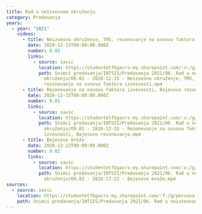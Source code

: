 ```yaml
---
title: Rad u neizvesnom okruženju
category: Predavanja
years:
  - year: "2021"
    videos:
      - title: Neizvesno okruženje, TMS, rezonovanje na osnovu faktora izvesnosti
        date: 2020-12-15T00:00:00.000Z
        number: 8.02
        links:
          - source: savic
            location: https://studentetfbgacrs-my.sharepoint.com/:v:/g/personal/sa190595d_student_etf_bg_ac_rs/EeBsT9xJ2PlNvixc2me1sRMB5FtZ0KsQu9I1TUpWafGhug
            path: Snimci predavanja/INTSIS/Predavanja 2021/06. Rad u neizvesnom
              okruženju/08.02 - 2020-12-15 - Neizvesno okruženje, TMS,
              rezonovanje na osnovu faktora izvesnosti.mp4
      - title: Rezonovanje na osnovu faktora izvesnosti, Bajesovo rezonovanje
        date: 2020-12-15T00:00:00.000Z
        number: 9.01
        links:
          - source: savic
            location: https://studentetfbgacrs-my.sharepoint.com/:v:/g/personal/sa190595d_student_etf_bg_ac_rs/Efgr8BHGxZRFvSwTzhZtf3YBfKzXbOIBG1cXE-f3bBYTBA
            path: Snimci predavanja/INTSIS/Predavanja 2021/06. Rad u neizvesnom
              okruženju/09.01 - 2020-12-15 - Rezonovanje na osnovu faktora
              izvesnosti, Bajesovo rezonovanje.mp4
      - title: Bajesove mreže
        date: 2020-12-22T00:00:00.000Z
        number: 9.02
        links:
          - source: savic
            location: https://studentetfbgacrs-my.sharepoint.com/:v:/g/personal/sa190595d_student_etf_bg_ac_rs/EfceEDpzUCtDvLbAwAp94NQBh6pNJbXFsfI_XJYFIMjTIA
            path: Snimci predavanja/INTSIS/Predavanja 2021/06. Rad u neizvesnom
              okruženju/09.02 - 2020-12-22 - Bajesove mreže.mp4
sources:
  - source: savic
    location: https://studentetfbgacrs-my.sharepoint.com/:f:/g/personal/sa190595d_student_etf_bg_ac_rs/Ek_Y-ZLaXFVHoMp1h7NlFUABQ-7r-05pcIlkA8tFaRAd-w
    path: Snimci predavanja/INTSIS/Predavanja 2021/06. Rad u neizvesnom okruženju
---
```



